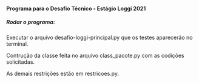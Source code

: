 #### Programa para o Desafio Técnico - Estágio Loggi 2021

##### Rodar o programa:

Executar o arquivo desafio-loggi-principal.py que os testes aparecerão no terminal.

Contrução da classe feita no arquivo class_pacote.py com as codições solicitadas.

As demais restrições estão em restricoes.py.
